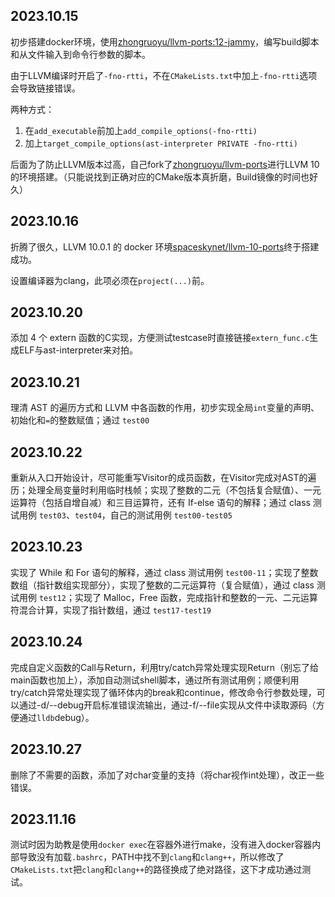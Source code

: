 ## 2023.10.15

初步搭建docker环境，使用[zhongruoyu/llvm-ports:12-jammy](https://hub.docker.com/r/zhongruoyu/llvm-ports)，编写build脚本和从文件输入到命令行参数的脚本。

由于LLVM编译时开启了`-fno-rtti`，不在`CMakeLists.txt`中加上`-fno-rtti`选项会导致链接错误。

两种方式：

1. 在`add_executable`前加上`add_compile_options(-fno-rtti)`
2. 加上`target_compile_options(ast-interpreter PRIVATE -fno-rtti)`

后面为了防止LLVM版本过高，自己fork了[zhongruoyu/llvm-ports](https://github.com/ZhongRuoyu/llvm-ports)进行LLVM 10的环境搭建。（只能说找到正确对应的CMake版本真折磨，Build镜像的时间也好久）

## 2023.10.16

折腾了很久，LLVM 10.0.1 的 docker 环境[spaceskynet/llvm-10-ports](https://github.com/spaceskynet/llvm-10-ports)终于搭建成功。

设置编译器为clang，此项必须在`project(...)`前。

## 2023.10.20

添加 4 个 extern 函数的C实现，方便测试testcase时直接链接`extern_func.c`生成ELF与ast-interpreter来对拍。

## 2023.10.21

理清 AST 的遍历方式和 LLVM 中各函数的作用，初步实现全局`int`变量的声明、初始化和`=`的整数赋值；通过 `test00`

## 2023.10.22

重新从入口开始设计，尽可能重写Visitor的成员函数，在Visitor完成对AST的遍历；处理全局变量时利用临时栈帧；实现了整数的二元（不包括复合赋值）、一元运算符（包括自增自减）和三目运算符，还有 If-else 语句的解释；通过 class 测试用例 `test03`、`test04`，自己的测试用例 `test00-test05`

## 2023.10.23

实现了 While 和 For 语句的解释，通过 class 测试用例 `test00-11`；实现了整数数组（指针数组实现部分），实现了整数的二元运算符（复合赋值），通过 class 测试用例 `test12`；实现了 Malloc，Free 函数，完成指针和整数的一元、二元运算符混合计算，实现了指针数组，通过 `test17-test19`

## 2023.10.24

完成自定义函数的Call与Return，利用try/catch异常处理实现Return（别忘了给main函数也加上），添加自动测试shell脚本，通过所有测试用例；顺便利用try/catch异常处理实现了循环体内的break和continue，修改命令行参数处理，可以通过-d/--debug开启标准错误流输出，通过-f/--file实现从文件中读取源码（方便通过`lldb`debug）。

## 2023.10.27

删除了不需要的函数，添加了对char变量的支持（将char视作int处理），改正一些错误。

## 2023.11.16

测试时因为助教是使用`docker exec`在容器外进行make，没有进入docker容器内部导致没有加载`.bashrc`，PATH中找不到`clang`和`clang++`，所以修改了`CMakeLists.txt`把`clang`和`clang++`的路径换成了绝对路径，这下才成功通过测试。